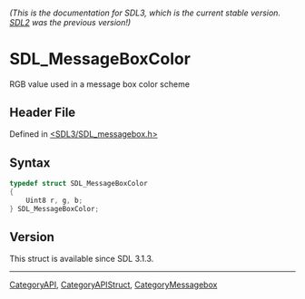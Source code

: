 ###### (This is the documentation for SDL3, which is the current stable version. [SDL2](https://wiki.libsdl.org/SDL2/) was the previous version!)
# SDL_MessageBoxColor

RGB value used in a message box color scheme

## Header File

Defined in [<SDL3/SDL_messagebox.h>](https://github.com/libsdl-org/SDL/blob/main/include/SDL3/SDL_messagebox.h)

## Syntax

```c
typedef struct SDL_MessageBoxColor
{
    Uint8 r, g, b;
} SDL_MessageBoxColor;
```

## Version

This struct is available since SDL 3.1.3.

----
[CategoryAPI](CategoryAPI), [CategoryAPIStruct](CategoryAPIStruct), [CategoryMessagebox](CategoryMessagebox)

